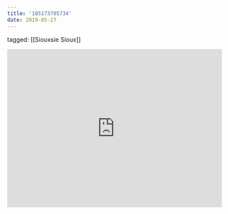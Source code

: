 ```yaml
---
title: '185173705734'
date: 2019-05-27
---
```

tagged: [[Siouxsie Sioux]]
<iframe allow="autoplay; fullscreen; picture-in-picture" allowfullscreen="" frameborder="0" height="369" src="https://player.vimeo.com/video/36534982?title=0&amp;byline=0&amp;portrait=0&amp;app_id=122963" title="Music Video: Siouxsie Sioux &amp;quot;Into A Swan&amp;quot;" width="500"></iframe>